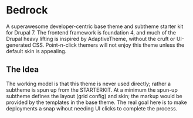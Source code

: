 Bedrock
=======
A superawesome developer-centric base theme and subtheme starter kit for Drupal 7. The frontend framework is foundation 4, and much of the Drupal heavy lifting is inspired by AdaptiveTheme, without the cruft or UI-generated CSS. Point-n-click themers will not enjoy this theme unless the default skin is appealing.

## The Idea
The working model is that this theme is never used directly; rather a subtheme is spun up from the STARTERKIT. At a minimum the spun-up subtheme defines the layout (grid config) and skin; the markup would be provided by the templates in the base theme. The real goal here is to make deployments a snap wihout needing UI clicks to complete the process.
